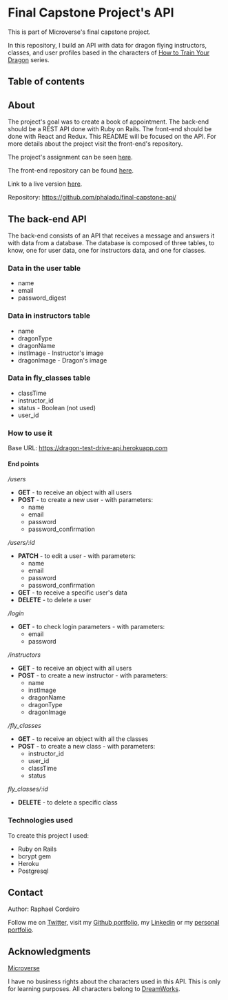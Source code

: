 # Final Capstone Project's API

This is part of Microverse's final capstone project.

In this repository, I build an API with data for dragon flying instructors, classes, and user profiles based in the characters of [How to Train Your Dragon][httyd] series.

## Table of contents



## About

The project's goal was to create a book of appointment. The back-end should be a REST API done with Ruby on Rails. The front-end should be done with React and Redux. This README will be focused on the API. For more details about the project visit the front-end's repository.

The project's assignment can be seen [here][assignment].

The front-end repository can be found [here][front-end].

Link to a live version [here][live-version].

Repository: https://github.com/phalado/final-capstone-api/


## The back-end API

The back-end consists of an API that receives a message and answers it with data from a database. The database is composed of three tables, to know, one for user data, one for instructors data, and one for classes.


### Data in the user table

* name
* email
* password_digest


### Data in instructors table

* name
* dragonType
* dragonName
* instImage - Instructor's image
* dragonImage - Dragon's image


### Data in fly_classes table

* classTime
* instructor_id
* status - Boolean (not used)
* user_id


### How to use it

Base URL: https://dragon-test-drive-api.herokuapp.com


#### End points

*/users*

* **GET** - to receive an object with all users
* **POST** - to create a new user - with parameters:
  * name
  * email
  * password
  * password_confirmation

*/users/:id*

* **PATCH** - to edit a user - with parameters:
  * name
  * email
  * password
  * password_confirmation
* **GET** - to receive a specific user's data
* **DELETE** - to delete a user

*/login*

* **GET** - to check login parameters - with parameters:
  * email
  * password

*/instructors*

* **GET** - to receive an object with all users
* **POST** - to create a new instructor - with parameters:
  * name
  * instImage
  * dragonName
  * dragonType
  * dragonImage

*/fly_classes*

* **GET** - to receive an object with all the classes
* **POST** - to create a new class - with parameters:
  * instructor_id
  * user_id
  * classTime
  * status

*fly_classes/:id*

* **DELETE** - to delete a specific class


### Technologies used

To create this project I used:

* Ruby on Rails
* bcrypt gem
* Heroku
* Postgresql


## Contact

Author: Raphael Cordeiro

Follow me on [Twitter][rapha-twitter],  visit my [Github portfolio][rapha-github], my [Linkedin][rapha-linkedin] or my [personal portfolio][rapha-personal].


## Acknowledgments

[Microverse][mcvs]

I have no business rights about the characters used in this API. This is only for learning purposes. All characters belong to [DreamWorks][httyd].



<!-- Links -->
[assignment]: https://www.notion.so/Final-Capstone-Project-Book-an-Appointment-41ded2ee99ff4fe4becf91acb332ca26
[live-version]: https://features--berksacademy.netlify.app/
[front-end]: https://github.com/phalado/final-capstone
[httyd]: https://www.dreamworks.com/how-to-train-your-dragon
[mcvs]: https://www.microverse.org/
[rapha-github]: https://github.com/phalado
[rapha-twitter]: https://twitter.com/phalado
[rapha-linkedin]: https://www.linkedin.com/in/raphael-cordeiro/
[rapha-personal]: https://phalado.github.io/